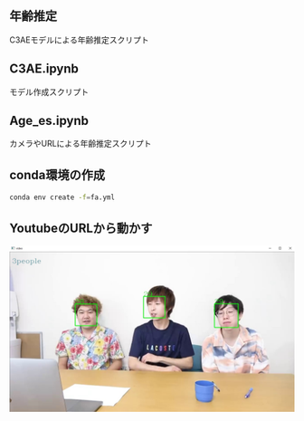 ## 年齢推定
C3AEモデルによる年齢推定スクリプト

## C3AE.ipynb
モデル作成スクリプト

## Age_es.ipynb
カメラやURLによる年齢推定スクリプト

## conda環境の作成
```bash
conda env create -f=fa.yml
```

## YoutubeのURLから動かす
![](img/youtube.jpg)
